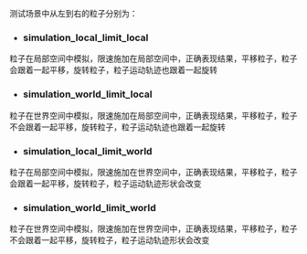 测试场景中从左到右的粒子分别为：
- ### simulation_local_limit_local
粒子在局部空间中模拟，限速施加在局部空间中，正确表现结果，平移粒子，粒子会跟着一起平移，旋转粒子，粒子运动轨迹也跟着一起旋转
- ### simulation_world_limit_local
粒子在世界空间中模拟，限速施加在局部空间中，正确表现结果，平移粒子，粒子不会跟着一起平移，旋转粒子，粒子运动轨迹也跟着一起旋转
- ### simulation_local_limit_world
粒子在局部空间中模拟，限速施加在世界空间中，正确表现结果，平移粒子，粒子会跟着一起平移，旋转粒子，粒子运动轨迹形状会改变
- ### simulation_world_limit_world
粒子在世界空间中模拟，限速施加在世界空间中，正确表现结果，平移粒子，粒子不会跟着一起平移，旋转粒子，粒子运动轨迹形状会改变